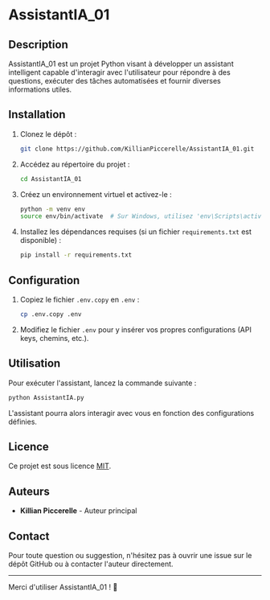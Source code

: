 # AssistantIA_01

## Description

AssistantIA_01 est un projet Python visant à développer un assistant intelligent capable d'interagir avec l'utilisateur pour répondre à des questions, exécuter des tâches automatisées et fournir diverses informations utiles.

## Installation

1. Clonez le dépôt :

   ```bash
   git clone https://github.com/KillianPiccerelle/AssistantIA_01.git
   ```

2. Accédez au répertoire du projet :

   ```bash
   cd AssistantIA_01
   ```

3. Créez un environnement virtuel et activez-le :

   ```bash
   python -m venv env
   source env/bin/activate  # Sur Windows, utilisez 'env\Scripts\activate'
   ```

4. Installez les dépendances requises (si un fichier `requirements.txt` est disponible) :
   ```bash
   pip install -r requirements.txt
   ```

## Configuration

1. Copiez le fichier `.env.copy` en `.env` :
   ```bash
   cp .env.copy .env
   ```
2. Modifiez le fichier `.env` pour y insérer vos propres configurations (API keys, chemins, etc.).

## Utilisation

Pour exécuter l'assistant, lancez la commande suivante :

```bash
python AssistantIA.py
```

L'assistant pourra alors interagir avec vous en fonction des configurations définies.

## Licence

Ce projet est sous licence [MIT](LICENSE).

## Auteurs

- **Killian Piccerelle** - Auteur principal

## Contact

Pour toute question ou suggestion, n'hésitez pas à ouvrir une issue sur le dépôt GitHub ou à contacter l'auteur directement.

---

Merci d'utiliser AssistantIA_01 ! 🚀
